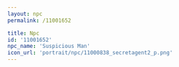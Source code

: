 ```yaml
---
layout: npc
permalink: /11001652

title: Npc
id: '11001652'
npc_name: 'Suspicious Man'
icon_url: 'portrait/npc/11000838_secretagent2_p.png'
---
```

